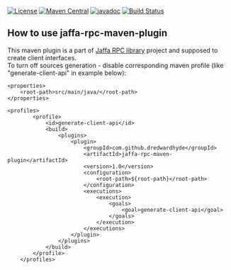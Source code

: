 [![License](http://img.shields.io/:license-apache-brightgreen.svg)](http://www.apache.org/licenses/LICENSE-2.0.html)
[![Maven Central](https://maven-badges.herokuapp.com/maven-central/com.github.dredwardhyde/jaffa-rpc-maven-plugin/badge.svg)](https://maven-badges.herokuapp.com/maven-central/com.github.dredwardhyde/jaffa-rpc-maven-plugin)
[![javadoc](https://javadoc.io/badge2/com.github.dredwardhyde/jaffa-rpc-maven-plugin/javadoc.svg)](https://javadoc.io/doc/com.github.dredwardhyde/jaffa-rpc-maven-plugin)
[![Build Status](https://travis-ci.org/dredwardhyde/jaffa-rpc-maven-plugin.png)](https://travis-ci.org/dredwardhyde/jaffa-rpc-maven-plugin)
## How to use jaffa-rpc-maven-plugin

This maven plugin is a part of [Jaffa RPC library](https://github.com/dredwardhyde/jaffa-rpc-library) project and supposed to create client interfaces.  
To turn off sources generation - disable corresponding maven profile (like "generate-client-api" in example below):

```
<properties>
    <root-path>src/main/java/</root-path>
</properties>

<profiles>
        <profile>
            <id>generate-client-api</id>
            <build>
                <plugins>
                    <plugin>
                        <groupId>com.github.dredwardhyde</groupId>
                        <artifactId>jaffa-rpc-maven-plugin</artifactId>
                        <version>1.0</version>
                        <configuration>
                            <root-path>${root-path}</root-path>
                        </configuration>
                        <executions>
                            <execution>
                                <goals>
                                    <goal>generate-client-api</goal>
                                </goals>
                            </execution>
                        </executions>
                    </plugin>
                </plugins>
            </build>
        </profile>
    </profiles>
```
